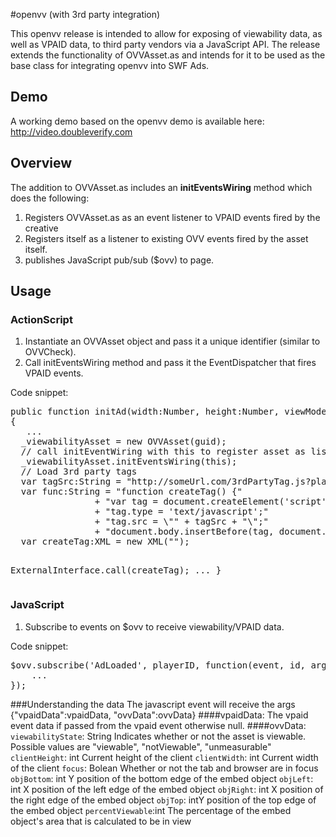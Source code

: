 #openvv (with 3rd party integration)

This openvv release is intended to allow for exposing of viewability data, as well as VPAID data, to third party vendors via a JavaScript API. 
The release extends the functionality of OVVAsset.as and intends for it to be used as the base class for integrating openvv into SWF Ads. 
## Demo
A working demo based on the openvv demo is available here: http://video.doubleverify.com
## Overview
The addition to OVVAsset.as includes an **initEventsWiring** method which does the following:
1)  Registers OVVAsset.as as an event listener to VPAID events fired by the creative
2)    Registers itself as a listener to existing OVV events fired by the asset itself. 
3)	publishes JavaScript pub/sub ($ovv) to page. 
## Usage 
### ActionScript
1.	Instantiate an OVVAsset object and pass it a unique identifier (similar to OVVCheck). 
2.	Call initEventsWiring method and pass it the EventDispatcher that fires VPAID events. 

Code snippet:
<pre>
public function initAd(width:Number, height:Number, viewMode:String, desiredBitrate:Number, creativeData:String, environmentVars:String):void 
{
   ...
  _viewabilityAsset = new OVVAsset(guid);  		
  // call initEventWiring with this to register asset as listener to VPAID events
  _viewabilityAsset.initEventsWiring(this); 						
  // Load 3rd party tags
  var tagSrc:String = "http://someUrl.com/3rdPartyTag.js?playerID=" + guid;			
  var func:String = "function createTag() {"										
			    + "var tag = document.createElement('script');"
			    + "tag.type = 'text/javascript';" 
			    + "tag.src = \"" + tagSrc + "\";" 
			    + "document.body.insertBefore(tag, document.body.firstChild);}";			
  var createTag:XML = new XML("<script><![CDATA[" + func + "]]></script>"); 				
  ExternalInterface.call(createTag);
  ...
}
</pre>

### JavaScript
1.	Subscribe to events on $ovv to receive viewability/VPAID data.

Code snippet:
<pre>
$ovv.subscribe('AdLoaded', playerID, function(event, id, args) {
  	...
});
</pre>

###Understanding the data
The javascript event will receive the args {"vpaidData":vpaidData, "ovvData":ovvData}
####vpaidData:
The vpaid event data if passed from the vpaid event otherwise null.
####ovvData: 
<code>viewabilityState</code>: String Indicates whether or not the asset is viewable. Possible values are "viewable", "notViewable", "unmeasurable"
<code>clientHeight</code>: int Current height of the client
<code>clientWidth</code>: int Current width of the client
<code>focus</code>: Bolean Whether or not the tab and browser are in focus
<code>objBottom</code>: int Y position of the bottom edge of the embed object
<code>objLeft</code>: int X position of the left edge of the embed object
<code>objRight</code>: int X position of the right edge of the embed object
<code>objTop</code>: intY position of the top edge of the embed object
<code>percentViewable</code>:int The percentage of the embed object's area that is calculated to be in view
